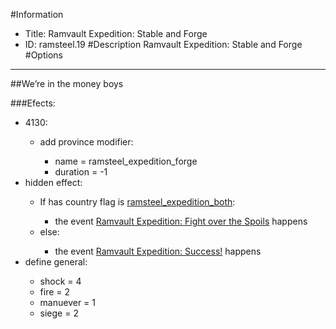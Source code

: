 #Information
 - Title: Ramvault Expedition: Stable and Forge
 - ID: ramsteel.19
#Description
Ramvault Expedition: Stable and Forge
#Options

___
##We’re in the money boys

###Efects:<ul><li>4130:</li><ul><li>add province modifier:</li><ul><li>name = ramsteel_expedition_forge</li><li>duration = -1</li></ul></ul><li>hidden effect:</li><ul><li>If has country flag is [ramsteel_expedition_both](../flags/ramsteel_expedition_both.md):</li><ul><li>the event [Ramvault Expedition: Fight over the Spoils](../events/ramvault_expedition_fight_over_the_spoils.md) happens</li></ul><li>else:</li><ul><li>the event [Ramvault Expedition: Success!](../events/ramvault_expedition_success.md) happens</li></ul></ul><li>define general:</li><ul><li>shock = 4</li><li>fire = 2</li><li>manuever = 1</li><li>siege = 2</li></ul></ul>
